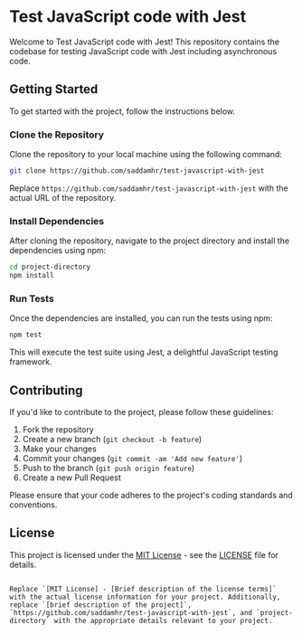 # Test JavaScript code with Jest

Welcome to Test JavaScript code with Jest! This repository contains the codebase for testing JavaScript code with Jest including asynchronous code.

## Getting Started

To get started with the project, follow the instructions below.

### Clone the Repository

Clone the repository to your local machine using the following command:

```bash
git clone https://github.com/saddamhr/test-javascript-with-jest
```

Replace `https://github.com/saddamhr/test-javascript-with-jest` with the actual URL of the repository.

### Install Dependencies

After cloning the repository, navigate to the project directory and install the dependencies using npm:

```bash
cd project-directory
npm install
```

### Run Tests

Once the dependencies are installed, you can run the tests using npm:

```bash
npm test
```

This will execute the test suite using Jest, a delightful JavaScript testing framework.

## Contributing

If you'd like to contribute to the project, please follow these guidelines:

1. Fork the repository
2. Create a new branch (`git checkout -b feature`)
3. Make your changes
4. Commit your changes (`git commit -am 'Add new feature'`)
5. Push to the branch (`git push origin feature`)
6. Create a new Pull Request

Please ensure that your code adheres to the project's coding standards and conventions.

## License

This project is licensed under the [MIT License](https://opensource.org/licenses/MIT) - see the [LICENSE](LICENSE) file for details.

```

Replace `[MIT License] - [Brief description of the license terms]` with the actual license information for your project. Additionally, replace `[brief description of the project]`, `https://github.com/saddamhr/test-javascript-with-jest`, and `project-directory` with the appropriate details relevant to your project.